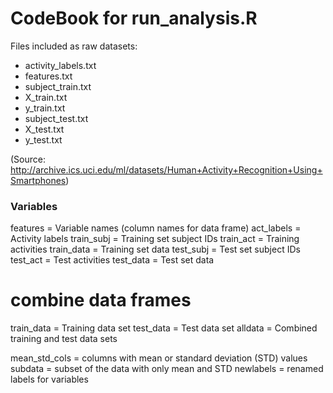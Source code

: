 CodeBook for run_analysis.R
===========

Files included as raw datasets:
* activity_labels.txt
* features.txt
* subject_train.txt
* X_train.txt
* y_train.txt
* subject_test.txt
* X_test.txt
* y_test.txt

(Source: http://archive.ics.uci.edu/ml/datasets/Human+Activity+Recognition+Using+Smartphones)

### Variables
features = Variable names (column names for data frame)
act_labels = Activity labels
train_subj = Training set subject IDs
train_act = Training activities
train_data = Training set data
test_subj = Test set subject IDs
test_act = Test activities
test_data = Test set data

# combine data frames
train_data = Training data set
test_data = Test data set
alldata = Combined training and test data sets

mean_std_cols = columns with mean or standard deviation (STD) values
subdata = subset of the data with only mean and STD
newlabels = renamed labels for variables